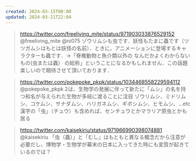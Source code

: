 ```yaml
---
created: 2024-03-15T00:00
updated: 2024-03-21T22:04
---
```


> https://twitter.com/freeliving_mite/status/971903033876529152 @freeliving_mite
> @ni075 ゾウリムシも虫です．妖怪もたまに蟲です（ツツガムシはもとは妖怪の名前）．ときに，アニメーションに登場するキャラクターも蟲です．→「脊椎動物と魚介類以外の なんだかよくわからないもの(虫または蟲） の総称」ということになるかもしれません．この話題楽しいので期待させて頂いております．


> https://twitter.com/pokepoke_pkpk/status/1034468558229594112 @pokepoke_pkpk
> 2は、生物学の発展に伴って新たに「ムシ」の名を持つ和名が与えられた生物が多岐に渡ることに注目
> ゾウリムシ、ミドリムシ、コケムシ、サナダムシ、ハリガネムシ、ギボシムシ、ヒモムシ、…etc
> 漢字の「虫」（チュウ）も含めれば、センチュウとかマラリア原虫とかも居る


> https://twitter.com/kaisekiriu/status/971966990398074881 @kaisekiriu
> 「虫（蟲）」と「むし」はもともと異なる概念だから注意が必要だし、博物学・生物学が幕末の日本に入ってきた時にも変質が起きているのでは？

